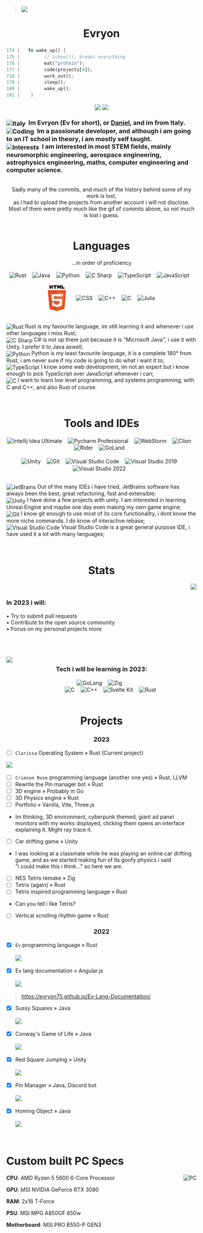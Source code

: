 >   <img align="center"  src="https://readme-typing-svg.demolab.com?font=Fira+Code&size=15&duration=3000&pause=1000&color=00ff00&repeat=true&width=800&lines=git+commit+-m+%22Implemented+the+thing%2C+the+the+thing%2C+yes+uhh%22;git+commit+-m+%22Added+support+for+pointers+and+they+definitely+work+trust+me%22;git+commit+-m+%22Fixed+pointers+ok+for+real+now+tho%2C+maybe%2C+i+hope%22;git+commit+-m+%22Tetris+break+🙂%22;git+commit+-m+%22It+is+2am+and+NOTHING+WORKS+STILL%22;git+commit+-m+%22Bury+the+liiight+deep+withiiin%22;git+commit+-m+%22I+AM+GOING+INSANE%22;git+commit+-m+%22wait+ok+it+works+now+i+am+such+a+good+programmer%22"/>

<h1 align="center">Evryon</h1>

```rust
174 |   fn wake_up() {
175 |         // school(); breaks everything
176 |         eat("protein");
177 |         code(projects[0]);
718 |         work_out();
179 |         sleep();
180 |         wake_up();
181 |    }
```

<div align="center">
<img align="center" style="height: 180px" src="https://github-profile-trophy.vercel.app/?username=Evryon75&no-bg=true&theme=onestar&margin-w=7&margin-h=7&row=1&column=3&no-frame=true"/>
<img align="center" style="height: 150px" src="https://github-profile-trophy.vercel.app/?username=Evryon75&no-bg=true&theme=onestar&margin-w=7&margin-h=7&row=1&column=3&no-frame=true&title=Stars,Followers,Issues"/><br>
  
  <h3 align="left">
    <img title="Italy" align="center" style="height: 30px" src="https://images.emojiterra.com/twitter/v13.1/512px/1f1ee-1f1f9.png"/>&nbsp   
    Im Evryon (Ev for short), or <a href="https://www.youtube.com/watch?v=sLVBCeZ7NjQ">Daniel</a>, and im from Italy.<br>
    <img title="Coding" align="center" style="height: 30px" src="https://cdn-icons-png.flaticon.com/512/2621/2621040.png"/>&nbsp
    Im a passionate developer, and although i am going to an IT school in theory, i am mostly self taught.<br>
    <img title="Interests" align="center" style="height: 30px" src="https://www.iconpacks.net/icons/2/free-star-icon-2768-thumb.png"/>&nbsp
    I am interested in most STEM fields, mainly neuromorphic engineering, aerospace engineering, astrophysics engineering, maths, computer engineering and computer science.<br>
  </h3>
  <br>
  Sadly many of the commits, and much of the history behind some of my work is lost,<br>as i had to upload the projects from another account i will not disclose.<br>
  Most of them were pretty much like the gif of commits above, so not much is lost i guess.
</div>
<br>

<div align="center">
  <h1>Languages</h1>
  <p>...in order of proficiency</p>
</div>
<div align="center">
  <div align="center">
    <img title="Rust" align="center" style="height: 70px;" src="https://raw.githubusercontent.com/royrustdev/royrustdev/main/assets/icons/rust.svg"/>&nbsp&nbsp&nbsp
    <img title="Java" align="center" style="height: 70px" src="https://seeklogo.com/images/J/java-logo-7F8B35BAB3-seeklogo.com.png"/>&nbsp&nbsp&nbsp
    <img title="Python" align="center" style="height: 70px" src="https://seeklogo.com/images/P/python-logo-A32636CAA3-seeklogo.com.png"/>&nbsp&nbsp&nbsp
    <img title="C Sharp" align="center" style="height: 70px" src="https://static.cdnlogo.com/logos/c/27/c.svg"/>&nbsp&nbsp&nbsp
    <img title="TypeScript" align="center" style="height: 70px" src="https://upload.wikimedia.org/wikipedia/commons/4/4c/Typescript_logo_2020.svg"/>&nbsp&nbsp&nbsp
    <img title="JavaScript" align="center" style="height: 70px" src="https://gitlab.schukai.com/uploads/-/system/group/avatar/139/javascript.png"/>&nbsp&nbsp&nbsp
  </div>
  <br>
  <div align="center">
    <img title="HTML" align="center" style="height: 70px" src="https://raw.githubusercontent.com/devicons/devicon/master/icons/html5/html5-original-wordmark.svg"/>&nbsp&nbsp&nbsp
    <img title="CSS" align="center" style="height: 70px" src="https://seeklogo.com/images/C/css3-logo-F1923C8D0E-seeklogo.com.png"/>&nbsp&nbsp&nbsp
    <img title="C++" align="center" style="height: 70px" src="https://seeklogo.com/images/C/c-logo-1B1817C041-seeklogo.com.png"/>&nbsp&nbsp&nbsp
    <img title="C" align="center" style="height: 70px" src="https://upload.wikimedia.org/wikipedia/commons/1/19/C_Logo.png"/>&nbsp&nbsp&nbsp
    <img title="Julia" align="center" style="height: 70px" src="https://abrudz.github.io/logos/Julia.svg"/>&nbsp&nbsp&nbsp
  </div><br>
  <p align="left">
    <img title="Rust" align="center" style="height: 20px;" src="https://raw.githubusercontent.com/royrustdev/royrustdev/main/assets/icons/rust.svg"/>
    Rust is my favourite language, im still learning it and whenever i use other languages i miss Rust;<br>
    <img title="C Sharp" align="center" style="height: 20px" src="https://static.cdnlogo.com/logos/c/27/c.svg"/>
    C# is not up there just because it is "Microsoft Java", i use it with Unity. I prefer it to Java aswell;<br>
    <img title="Python" align="center" style="height: 20px" src="https://seeklogo.com/images/P/python-logo-A32636CAA3-seeklogo.com.png"/>
    Python is my least favourite language, it is a complete 180° from Rust, i am never sure if my code is going to do what i want it to;<br>
    <img title="TypeScript" align="center" style="height: 20px" src="https://upload.wikimedia.org/wikipedia/commons/4/4c/Typescript_logo_2020.svg"/>
    I know some web development, im not an expert but i know enough to pick TypeScript over JavaScript whenever i can;<br>
    <img title="C" align="center" style="height: 20px" src="https://upload.wikimedia.org/wikipedia/commons/1/19/C_Logo.png"/>
    I want to learn low level programming, and systems programming, with C and C++, and also Rust of course.
  </p>
</div>
<br>

<div align="center">
  <h1>Tools and IDEs</h1>
</div>
<div align="center">
  <div align="center">
      <img title="Intellij Idea Ultimate" align="center" style="height: 70px" src="https://upload.wikimedia.org/wikipedia/commons/thumb/9/9c/IntelliJ_IDEA_Icon.svg/1200px-IntelliJ_IDEA_Icon.svg.png"/>&nbsp&nbsp&nbsp
      <img title="Pycharm Professional" align="center" style="width: 70px" src="https://upload.wikimedia.org/wikipedia/commons/thumb/1/1d/PyCharm_Icon.svg/2048px-PyCharm_Icon.svg.png"/>&nbsp&nbsp&nbsp
      <img title="WebStorm" align="center" style="height: 70px" src="https://upload.wikimedia.org/wikipedia/commons/thumb/c/c0/WebStorm_Icon.svg/1024px-WebStorm_Icon.svg.png"/>&nbsp&nbsp&nbsp
      <img title="Clion" align="center" style="height: 70px" src="https://static-00.iconduck.com/assets.00/clion-icon-512x512-tvyolucv.png"/>&nbsp&nbsp&nbsp
      <img title="Rider" align="center" style="height: 70px" src="https://upload.wikimedia.org/wikipedia/commons/thumb/6/6e/JetBrains_Rider_Icon.svg/1200px-JetBrains_Rider_Icon.svg.png"/>&nbsp&nbsp&nbsp
      <img title="GoLand" align="center" style="height: 70px" src="https://camo.githubusercontent.com/d0db72d1498c5aa34ef003bf7ca0c761e314d2fb25c791ac0c9244714cce351e/687474703a2f2f7265736f75726365732e6a6574627261696e732e636f6d2f73746f726167652f70726f64756374732f676f6c616e642f696d672f6d6574612f676f6c616e645f6c6f676f5f333030783330302e706e67"/>&nbsp&nbsp&nbsp
  </div>
  <br>
  <div align="center">
      <img title="Unity" align="center" style="height: 70px" src="https://preview.redd.it/tu3gt6ysfxq71.png?auto=webp&s=10ab55d9dc09e7ed6ea59bd5916800a5272d5969"/>&nbsp&nbsp&nbsp
      <img title="Git" align="center" style="height: 70px" src="https://git-scm.com/images/logos/downloads/Git-Icon-1788C.png"/>&nbsp&nbsp&nbsp
      <img title="Visual Studio Code" align="center" style="height: 70px" src="https://upload.wikimedia.org/wikipedia/commons/thumb/9/9a/Visual_Studio_Code_1.35_icon.svg/2048px-Visual_Studio_Code_1.35_icon.svg.png"/>&nbsp&nbsp&nbsp
      <img title="Visual Studio 2019" align="center" style="height: 70px" src="https://upload.wikimedia.org/wikipedia/commons/thumb/5/59/Visual_Studio_Icon_2019.svg/2060px-Visual_Studio_Icon_2019.svg.png"/>&nbsp&nbsp&nbsp
      <img title="Visual Studio 2022" align="center" style="height: 70px" src="https://upload.wikimedia.org/wikipedia/commons/thumb/2/2c/Visual_Studio_Icon_2022.svg/1200px-Visual_Studio_Icon_2022.svg.png"/>&nbsp&nbsp&nbsp
  </div>
  <br>
  <p align="left">
    <img title="JetBrains" align="center" style="height: 20px;" src="https://resources.jetbrains.com/storage/products/company/brand/logos/jb_beam.png"/>
    Out of the many IDEs i have tried, JetBrains software has always been the best, great refactoring, fast and extensible;<br>
    <img title="Unity" align="center" style="height: 20px" src="https://preview.redd.it/tu3gt6ysfxq71.png?auto=webp&s=10ab55d9dc09e7ed6ea59bd5916800a5272d5969"/>
    I have done a few projects with unity. I am interested in learning Unreal Engine and maybe one day even making my own game engine;<br>
    <img title="Git" align="center" style="height: 20px" src="https://git-scm.com/images/logos/downloads/Git-Icon-1788C.png"/>
    I know git enough to use most of its core functionality, i dont know the more niche commands. I do know of interactive rebase;<br>
    <img title="Visual Studio Code" align="center" style="height: 20px" src="https://upload.wikimedia.org/wikipedia/commons/thumb/9/9a/Visual_Studio_Code_1.35_icon.svg/2048px-Visual_Studio_Code_1.35_icon.svg.png"/>
    Visual Studio Code is a great general purpose IDE, i have used it a lot with many languages;<br>
  </p>
</div>

<br>

<div align="center">
  <h1>Stats</h1>
  <div align="left">
    <p align="center">
      <img align="right" top="500" src="https://github-readme-stats.vercel.app/api?username=Evryon75&show_icons=true&theme=dark&text_color=9c9c9c&border_color=ffffff&icon_color=ff0000&ring_color=ff0000&bg_color=40,202020,101010,090909">
    </p>
    <br>
    <h3 align="left">In 2023 i will:</h3>
    • Try to submit pull requests<br>
    • Contribute to the open source community<br>
    • Focus on my personal projects more<br>
  </div>
  <br>
  <div>
    <p align="center">
    <br>
    <br>
      <img align="left" top="500" src="https://github-readme-stats.vercel.app/api/top-langs/?username=Evryon75&show_icons=true&theme=dark&text_color=9c9c9c&border_color=ffffff&icon_color=ff0000&&langs_count=5&bg_color=40,202020,101010,090909">
    </p>
    <div align="center">
      <h3 align="center">Tech i will be learning in 2023:</h3>
      <img title="GoLang" align="center" style="height: 70px" src="https://upload.wikimedia.org/wikipedia/commons/thumb/0/05/Go_Logo_Blue.svg/1200px-Go_Logo_Blue.svg.png"/>&nbsp&nbsp&nbsp
      <img title="Zig" align="center" style="height: 70px" src="https://upload.wikimedia.org/wikipedia/commons/thumb/f/f9/Zig_programming_language_logo.svg/2560px-Zig_programming_language_logo.svg.png"/>&nbsp&nbsp&nbsp
    </div>
    <div align="center">
      &nbsp&nbsp&nbsp&nbsp&nbsp&nbsp&nbsp&nbsp&nbsp&nbsp&nbsp&nbsp&nbsp&nbsp
      <img title="C" align="center" style="height: 70px" src="https://upload.wikimedia.org/wikipedia/commons/1/19/C_Logo.png"/>&nbsp&nbsp&nbsp
      <img title="C++" align="center" style="height: 70px" src="https://seeklogo.com/images/C/c-logo-1B1817C041-seeklogo.com.png"/>&nbsp&nbsp&nbsp
      <img title="Svelte Kit" align="center" style="height: 140px" src="https://kit.svelte.dev/_app/immutable/assets/svelte-kit-machine-3af040cb.png"/>&nbsp&nbsp&nbsp
      <img title="Rust" align="center" style="height: 70px" src="https://raw.githubusercontent.com/royrustdev/royrustdev/main/assets/icons/rust.svg"/>&nbsp&nbsp&nbsp
    </div>
  </div>
</div>


<br>

<div align="center">
  <h1>Projects</h1>
</div>
<h3 align="center">2023</h3>

- [ ] `Clarissa` Operating System » Rust (Current project)

<a href="https://github.com/Evryon75/Clarissa"><img src="https://github-readme-stats.vercel.app/api/pin/?username=Evryon75&repo=Clarissa&theme=dark&border_color=ffffff&icon_color=ff0000&ring_color=ff0000&bg_color=40,202020,101010,090909"/></a>

- [ ] `Crimson Rose` programming language (another one yes) » Rust, LLVM
- [ ] Rewrite the Pin manager bot  » Rust
- [ ] 3D engine » Probably in Go
- [ ] 3D Physics engine » Rust
- [ ] Portfolio » Vanilla, Vite, Three.js
+ Im thinking, 3D environment, cyberpunk themed, giant ad panel monitors with my works displayed, clicking them opens an interface explaining it. Might ray trace it.
- [ ] Car drifting game » Unity
+ I was looking at a classmate while he was playing an online car drifting game, and as we started making fun of its goofy physics i said<br>"i could make this i think..." so here we are.
- [ ] NES Tetris remake » Zig
- [ ] Tetris (again) » Rust
- [ ] Tetris inspired programming language » Rust
+ Can you tell i like Tetris?
- [ ] Vertical scrolling rhythm game » Rust

<h3 align="center">2022</h3>

- [x] `Ev` programming language » Rust
<br><br><a href="https://github.com/Evryon75/Ev-Interpreter"><img src="https://github-readme-stats.vercel.app/api/pin/?username=Evryon75&repo=Ev-Interpreter&theme=dark&border_color=ffffff&icon_color=ff0000&ring_color=ff0000&bg_color=40,202020,101010,090909"/></a>

- [x] Ev lang documentation » Angular.js
<br><br><a href="https://github.com/Evryon75/Ev-Lang-Documentation"><img src="https://github-readme-stats.vercel.app/api/pin/?username=Evryon75&repo=Ev-Lang-Documentation&theme=dark&border_color=ffffff&icon_color=ff0000&ring_color=ff0000&bg_color=40,202020,101010,090909"/></a>

> https://evryon75.github.io/Ev-Lang-Documentation/


- [x] Sussy Squares » Java
<br><br><a href="https://github.com/Evryon75/Sussy-Squares"><img src="https://github-readme-stats.vercel.app/api/pin/?username=Evryon75&repo=Sussy-Squares&theme=dark&border_color=ffffff&icon_color=ff0000&ring_color=ff0000&bg_color=40,202020,101010,090909"/></a>

- [x] Conway's Game of Life » Java
<br><br><a href="https://github.com/Evryon75/Conway-s-Game-of-Life"><img src="https://github-readme-stats.vercel.app/api/pin/?username=Evryon75&repo=Conway-s-Game-of-Life&theme=dark&border_color=ffffff&icon_color=ff0000&ring_color=ff0000&bg_color=40,202020,101010,090909"/></a>

- [x] Red Square Jumping » Unity
<br><br><a href="https://github.com/Evryon75/Red-Square-Jumping"><img src="https://github-readme-stats.vercel.app/api/pin/?username=Evryon75&repo=Red-Square-Jumping&theme=dark&border_color=ffffff&icon_color=ff0000&ring_color=ff0000&bg_color=40,202020,101010,090909"/></a>

- [x] Pin Manager » Java, Discord bot
<br><br><a href="https://github.com/Evryon75/Pin-Manager_Discord-Bot"><img src="https://github-readme-stats.vercel.app/api/pin/?username=Evryon75&repo=Pin-Manager_Discord-Bot&theme=dark&border_color=ffffff&icon_color=ff0000&ring_color=ff0000&bg_color=40,202020,101010,090909"/></a>

- [x] Homing Object » Java
<br><br><a href="https://github.com/Evryon75/Homing-Object"><img src="https://github-readme-stats.vercel.app/api/pin/?username=Evryon75&repo=Homing-Object&theme=dark&border_color=ffffff&icon_color=ff0000&ring_color=ff0000&bg_color=40,202020,101010,090909"/></a>

<br>

# Custom built PC Specs

<img title="PC" align="right" top="500" src="https://image.apktoy.com/img/ca/com.aminapps.PCBuildingSimulator2/icon.png"/>
<div>
  
  **CPU**: AMD Ryzen 5 5600 6-Core Processor
  
  **GPU**: MSI NVIDIA GeForce RTX 3080<br>
  
</div>
<div>
  
  **RAM**: 2x16 T-Force<br>
  
  **PSU**: MSI MPG A850GF 850w<br>
  
  **Motherboard**: MSI PRO B550-P GEN3<br>
  
</div>
